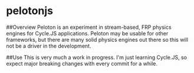 # pelotonjs

##Overview
Peloton is an experiment in stream-based, FRP physics engines for Cycle.JS applications.  Peloton may be usable for other frameworks, but there are many solid physics engines out there so this will not be a driver in the development.  

##Use
This is very much a work in progress. I'm just learning Cycle.JS, so expect major breaking changes with every commit for a while. 

